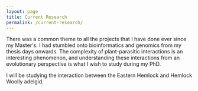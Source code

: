 ```yaml
---
layout: page
title: Current Research
permalink: /current-research/
---
```


There was a common theme to all the projects that I have done ever since my Master's. 
I had stumbled onto bioinformatics and genomics from my thesis days onwards. The complexity of plant-parasitic interactions is an interesting phenomenon, 
and understanding these interactions from an evolutionary perspective is what I wish to study during my PhD. 

I will be studying the interaction between the Eastern Hemlock and Hemlock Woolly adelgid.
